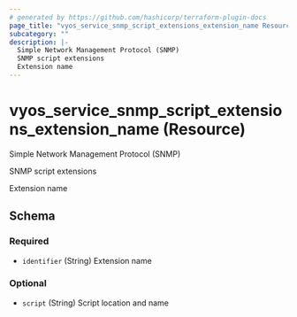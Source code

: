 ```yaml
---
# generated by https://github.com/hashicorp/terraform-plugin-docs
page_title: "vyos_service_snmp_script_extensions_extension_name Resource - vyos"
subcategory: ""
description: |-
  Simple Network Management Protocol (SNMP)
  SNMP script extensions
  Extension name
---
```


# vyos_service_snmp_script_extensions_extension_name (Resource)

Simple Network Management Protocol (SNMP)

SNMP script extensions

Extension name



<!-- schema generated by tfplugindocs -->
## Schema

### Required

- `identifier` (String) Extension name

### Optional

- `script` (String) Script location and name
